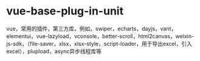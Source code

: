 # vue-base-plug-in-unit
vue，常用的插件，第三方库，例如，swiper，echarts，dayjs，vant，elementui，vue-lazyload，vconsole，better-scroll，html2canvas，weixin-js-sdk，（file-saver，xlsx，xlsx-style，script-loader，用于导出excel，引入excel），plupload，async异步线程库等
